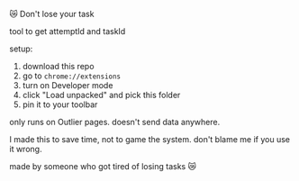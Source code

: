 😿 Don't lose your task

tool to get attemptId and taskId

setup:

1. download this repo
2. go to `chrome://extensions`
3. turn on Developer mode
4. click "Load unpacked" and pick this folder
5. pin it to your toolbar


only runs on Outlier pages. doesn't send data anywhere.

I made this to save time, not to game the system. don't blame me if you use it wrong.

made by someone who got tired of losing tasks 😿